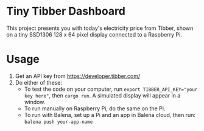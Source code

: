 # Tiny Tibber Dashboard

This project presents you with today's electricity price from Tibber, shown on a tiny SSD1306 128 x 64 pixel display connected to a Raspberry Pi.

# Usage
1. Get an API key from https://developer.tibber.com/
2. Do either of these:
    * To test the code on your computer, run `export TIBBER_API_KEY="your key here"`, then `cargo run`. A simulated display will appear in a window.
    * To run manually on Raspberry Pi, do the same on the Pi.
    * To run with Balena, set up a Pi and an app in Balena cloud, then run: `balena push your-app-name`
